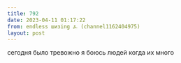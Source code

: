 ```yaml
---
title: 792
date: 2023-04-11 01:17:22
from: endless шизing ⍼ (channel1162404975)
layout: post
---
```


сегодня было тревожно я боюсь людей когда их много

